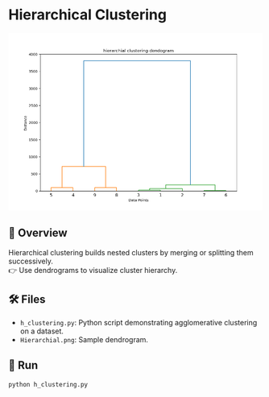 # Hierarchical Clustering

![Dendrogram](Hierarchial.png)

## 🎯 Overview
Hierarchical clustering builds nested clusters by merging or splitting them successively.  
👉 Use dendrograms to visualize cluster hierarchy.

## 🛠️ Files
- `h_clustering.py`: Python script demonstrating agglomerative clustering on a dataset.  
- `Hierarchial.png`: Sample dendrogram.

## 🚀 Run
```bash
python h_clustering.py
```
